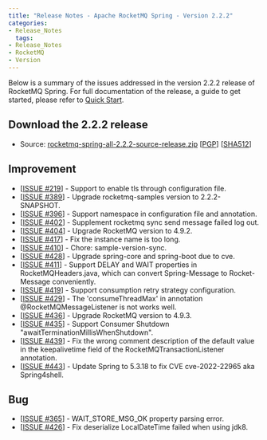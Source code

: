 ```yaml
---
title: "Release Notes - Apache RocketMQ Spring - Version 2.2.2"
categories:
- Release_Notes
  tags:
- Release_Notes
- RocketMQ
- Version
---
```


Below is a summary of the issues addressed in the version 2.2.2 release of RocketMQ Spring. For full documentation of the release, a guide to get started, please refer to [Quick Start](https://github.com/apache/rocketmq-spring).


<h2> Download the 2.2.2 release</h2>

* Source: [rocketmq-spring-all-2.2.2-source-release.zip](https://www.apache.org/dyn/closer.cgi?path=rocketmq/rocketmq-spring/2.2.2/rocketmq-spring-rocketmq-spring-all-2.2.2.zip) [[PGP](https://archive.apache.org/dist/rocketmq/rocketmq-spring/2.2.1/rocketmq-spring-all-2.2.1-source-release.zip.asc)] [[SHA512](https://archive.apache.org/dist/rocketmq/rocketmq-spring/2.2.2/rocketmq-spring-rocketmq-spring-all-2.2.2.zip.sha512)]


## Improvement
<ul>
<li>[<a href='https://github.com/apache/rocketmq-spring/issues/219'>ISSUE #219</a>] -  Support to enable tls through configuration file.
</li>
<li>[<a href='https://github.com/apache/rocketmq-spring/issues/389'>ISSUE #389</a>] -  Upgrade rocketmq-samples version to 2.2.2-SNAPSHOT.
</li>
<li>[<a href='https://github.com/apache/rocketmq-spring/issues/396'>ISSUE #396</a>] -  Support namespace in configuration file and annotation.
</li>
<li>[<a href='https://github.com/apache/rocketmq-spring/issues/402'>ISSUE #402</a>] -  Supplement rocketmq sync send message failed log out.
</li>
<li>[<a href='https://github.com/apache/rocketmq-spring/issues/404'>ISSUE #404</a>] -  Upgrade RocketMQ version to 4.9.2.
</li>
<li>[<a href='https://github.com/apache/rocketmq-spring/issues/417'>ISSUE #417</a>] -  Fix the instance name is too long.
</li>
<li>[<a href='https://github.com/apache/rocketmq-spring/issues/410'>ISSUE #410</a>] -  Chore: sample-version-sync.
</li>
<li>[<a href='https://github.com/apache/rocketmq-spring/issues/428'>ISSUE #428</a>] -  Upgrade spring-core and spring-boot due to cve.
</li>
<li>[<a href='https://github.com/apache/rocketmq-spring/issues/411'>ISSUE #411</a>] -  Support DELAY and WAIT properties in RocketMQHeaders.java, which can convert Spring-Message to Rocket-Message conveniently.
</li>
<li>[<a href='https://github.com/apache/rocketmq-spring/issues/419'>ISSUE #419</a>] -  Support consumption retry strategy configuration.
</li>
<li>[<a href='https://github.com/apache/rocketmq-spring/issues/429'>ISSUE #429</a>] -  The 'consumeThreadMax' in annotation @RocketMQMessageListener is not works well.
</li>
<li>[<a href='https://github.com/apache/rocketmq-spring/issues/436'>ISSUE #436</a>] -  Upgrade RocketMQ version to 4.9.3.
</li>
<li>[<a href='https://github.com/apache/rocketmq-spring/issues/435'>ISSUE #435</a>] -  Support Consumer Shutdown "awaitTerminationMillisWhenShutdown".
</li>
<li>[<a href='https://github.com/apache/rocketmq-spring/issues/439'>ISSUE #439</a>] -  Fix the wrong comment description of the default value in the keepalivetime field of the RocketMQTransactionListener annotation.
</li>
<li>[<a href='https://github.com/apache/rocketmq-spring/issues/443'>ISSUE #443</a>] -  Update Spring to 5.3.18 to fix CVE cve-2022-22965 aka Spring4shell.
</li>
</ul>

## Bug
<ul>
<li>[<a href='https://github.com/apache/rocketmq-spring/issues/365'>ISSUE #365</a>] -  WAIT_STORE_MSG_OK property parsing error.
</li>
<li>[<a href='https://github.com/apache/rocketmq-spring/issues/426'>ISSUE #426</a>] -  Fix deserialize LocalDateTime failed when using jdk8.
</li>
</ul>